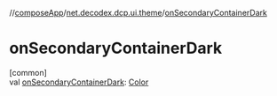//[composeApp](../../index.md)/[net.decodex.dcp.ui.theme](index.md)/[onSecondaryContainerDark](on-secondary-container-dark.md)

# onSecondaryContainerDark

[common]\
val [onSecondaryContainerDark](on-secondary-container-dark.md): [Color](https://developer.android.com/reference/kotlin/androidx/compose/ui/graphics/Color.html)
